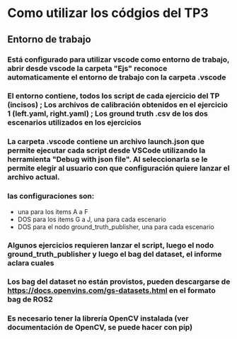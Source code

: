 # Como utilizar los códgios del TP3
## Entorno de trabajo
### Está configurado para utilizar vscode como entorno de trabajo, abrir desde vscode la carpeta "Ejs" reconoce automaticamente el entorno de trabajo con la carpeta .vscode
### El entorno contiene, todos los script de cada ejercicio del TP (incisos) ; Los archivos de calibración obtenidos en el ejercicio 1 (left.yaml, right.yaml) ; Los ground truth .csv de los dos escenarios utilizados en los ejercicios
### La carpeta .vscode contiene un archivo launch.json que permite ejecutar cada script desde VSCode utilizando la herramienta "Debug with json file". Al seleccionarla se le permite elegir al usuario con que configuración quiere lanzar el archivo actual.
### las configuraciones son:
* una para los items A a F
* DOS para los items G a J, una para cada escenario
* DOS para el nodo ground_truth_publisher, una para cada escenario
### Algunos ejercicios requieren lanzar el script, luego el nodo ground_truth_publisher y luego el bag del dataset, el informe aclara cuales
### Los bag del dataset no están provistos, pueden descargarse de https://docs.openvins.com/gs-datasets.html en el formato bag de ROS2
### Es necesario tener la librería OpenCV instalada (ver documentación de OpenCV, se puede hacer con pip)
